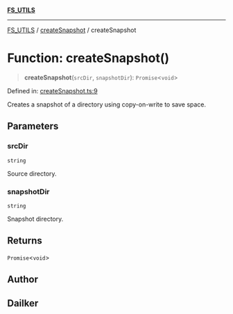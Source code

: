 [**FS_UTILS**](../../README.md)

***

[FS_UTILS](../../README.md) / [createSnapshot](../README.md) / createSnapshot

# Function: createSnapshot()

> **createSnapshot**(`srcDir`, `snapshotDir`): `Promise`\<`void`\>

Defined in: [createSnapshot.ts:9](https://github.com/dailker/everyutil-js/blob/b3e269da55b7d96c15eb37e98c5c4f6b94f05f6f/src/fs/createSnapshot.ts#L9)

Creates a snapshot of a directory using copy-on-write to save space.

## Parameters

### srcDir

`string`

Source directory.

### snapshotDir

`string`

Snapshot directory.

## Returns

`Promise`\<`void`\>

## Author

## Dailker

